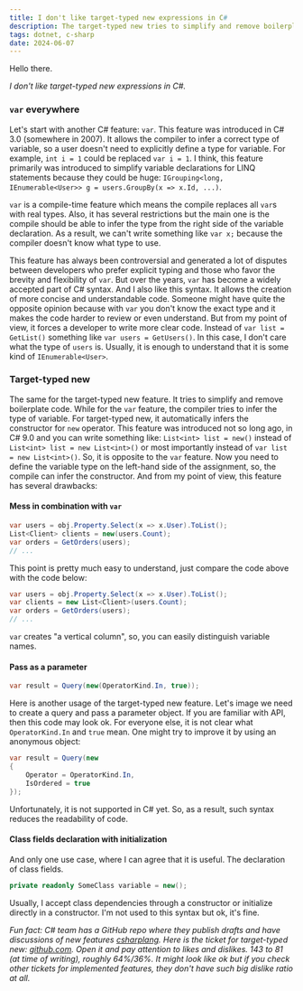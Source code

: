 ```yaml
---
title: I don't like target-typed new expressions in C#
description: The target-typed new tries to simplify and remove boilerplate code but makes it less readable.
tags: dotnet, c-sharp
date: 2024-06-07
---
```


Hello there.

*I don't like target-typed new expressions in C#.*

### `var` everywhere

Let's start with another C# feature: `var`. This feature was introduced in C# 3.0 (somewhere in 2007). It allows the compiler to infer a correct type of variable, so a user doesn't need to explicitly define a type for variable. For example, `int i = 1` could be replaced `var i = 1`. I think, this feature primarily was introduced to simplify variable declarations for LINQ statements because they could be huge: `IGrouping<long, IEnumerable<User>> g = users.GroupBy(x => x.Id, ...)`.

`var` is a compile-time feature which means the compile replaces all `var`s with real types. Also, it has several restrictions but the main one is the compile should be able to infer the type from the right side of the variable declaration. As a result, we can't write something like `var x;` because the compiler doesn't know what type to use.

This feature has always been controversial and generated a lot of disputes between developers who prefer explicit typing and those who favor the brevity and flexibility of `var`. But over the years, `var` has become a widely accepted part of C# syntax. And I also like this syntax. It allows the creation of more concise and understandable code. Someone might have quite the opposite opinion because with `var` you don't know the exact type and it makes the code harder to review or even understand. But from my point of view, it forces a developer to write more clear code. Instead of `var list = GetList()` something like `var users = GetUsers()`. In this case, I don't care what the type of `users` is. Usually, it is enough to understand that it is some kind of `IEnumerable<User>`.

### Target-typed new

The same for the target-typed new feature. It tries to simplify and remove boilerplate code. While for the `var` feature, the compiler tries to infer the type of variable. For target-typed new, it automatically infers the constructor for `new` operator. This feature was introduced not so long ago, in C# 9.0 and you can write something like: `List<int> list = new()` instead of `List<int> list = new List<int>()` or most importantly instead of `var list = new List<int>()`. So, it is opposite to the `var` feature. Now you need to define the variable type on the left-hand side of the assignment, so, the compile can infer the constructor. And from my point of view, this feature has several drawbacks:

#### Mess in combination with `var`

```csharp
var users = obj.Property.Select(x => x.User).ToList();
List<Client> clients = new(users.Count);
var orders = GetOrders(users);
// ...
```

This point is pretty much easy to understand, just compare the code above with the code below:

```csharp
var users = obj.Property.Select(x => x.User).ToList();
var clients = new List<Client>(users.Count);
var orders = GetOrders(users);
// ...
```

`var` creates "a vertical column", so, you can easily distinguish variable names.

#### Pass as a parameter

```csharp
var result = Query(new(OperatorKind.In, true));
```

Here is another usage of the target-typed new feature. Let's image we need to create a query and pass a parameter object. If you are familiar with API, then this code may look ok. For everyone else, it is not clear what `OperatorKind.In` and `true` mean. One might try to improve it by using an anonymous object:

```csharp
var result = Query(new
{
    Operator = OperatorKind.In, 
    IsOrdered = true
});
```

Unfortunately, it is not supported in C# yet. So, as a result, such syntax reduces the readability of code.

#### Class fields declaration with initialization

And only one use case, where I can agree that it is useful. The declaration of class fields. 

```csharp
private readonly SomeClass variable = new();
```

Usually, I accept class dependencies through a constructor or initialize directly in a constructor. I'm not used to this syntax but ok, it's fine.

_Fun fact: C# team has a GitHub repo where they publish drafts and have discussions of new features [csharplang](https://github.com/dotnet/csharplang/). Here is the ticket for target-typed new: [github.com](https://github.com/dotnet/csharplang/issues/100). Open it and pay attention to likes and dislikes. 143 to 81 (at time of writing), roughly 64%/36%. It might look like ok but if you check other tickets for implemented features, they don't have such big dislike ratio at all._
